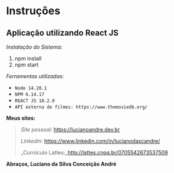 # **Instruções**
## Aplicação utilizando React JS

_Instalação do Sistema:_

1. npm install
2. npm start

_Ferramentas utilizadas:_
- `Node 14.20.1`
- `NPM 6.14.17`
- `REACT JS 18.2.0`
- `API externa de filmes: https://www.themoviedb.org/`

**Meus sites:**
> _Site pessoal:_ https://lucianoandre.dev.br
>
> _Linkedin:_ https://www.linkedin.com/in/lucianodascandre/
>
> _Curróculo Lattes:_http://lattes.cnpq.br/0705542673537509

**Abraços, Luciano da Silva Conceição André**
